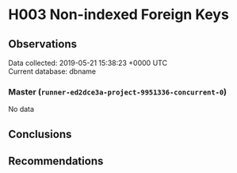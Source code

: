 # H003 Non-indexed Foreign Keys #

## Observations ##
Data collected: 2019-05-21 15:38:23 +0000 UTC  
Current database: dbname  

### Master (`runner-ed2dce3a-project-9951336-concurrent-0`) ###


No data


## Conclusions ##


## Recommendations ##

